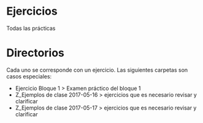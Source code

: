 # Ejercicios
Todas las prácticas

# Directorios

Cada uno se corresponde con un ejercicio.
Las siguientes carpetas son casos especiales:

- Ejercicio Bloque 1 > Examen práctico del bloque 1
- Z_Ejemplos de clase 2017-05-16 > ejercicios que es necesario revisar y clarificar
- Z_Ejemplos de clase 2017-05-17 > ejercicios que es necesario revisar y clarificar

